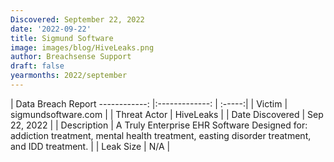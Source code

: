 ```yaml
---
Discovered: September 22, 2022
date: '2022-09-22'
title: Sigmund Software
image: images/blog/HiveLeaks.png
author: Breachsense Support
draft: false
yearmonths: 2022/september
---
```



| Data Breach Report
------------:     |:-------------:    | :-----:|
| Victim      | sigmundsoftware.com      | 
| Threat Actor      | HiveLeaks      | 
| Date Discovered      | Sep 22, 2022      | 
| Description      | A Truly Enterprise EHR Software Designed for:​​ addiction treatment, mental health treatment, easting disorder treatment, and IDD treatment.      | 
| Leak Size      | N/A      | 

